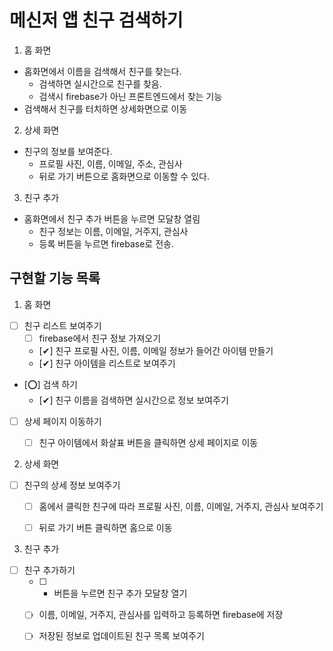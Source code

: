# 메신저 앱 친구 검색하기

1. 홈 화면
- 홈화면에서 이름을 검색해서 친구를 찾는다.
  - 검색하면 실시간으로 친구를 찾음.
  - 검색시 firebase가 아닌 프론트엔드에서 찾는 기능
- 검색해서 친구를 터치하면 상세화면으로 이동

2. 상세 화면
- 친구의 정보를 보여준다.
  - 프로필 사진, 이름, 이메일, 주소, 관심사
  -  뒤로 가기 버튼으로 홈화면으로 이동할 수 있다.

3. 친구 추가
- 홈화면에서 친구 추가 버튼을 누르면 모달창 열림
  - 친구 정보는 이름, 이메일, 거주지, 관심사
  - 등록 버튼을 누르면 firebase로 전송.

## 구현할 기능 목록

1. 홈 화면
- [ ] 친구 리스트 보여주기
  - [ ] firebase에서 친구 정보 가져오기
  - [✔] 친구 프로필 사진, 이름, 이메일 정보가 들어간 아이템 만들기 
  - [✔] 친구 아이템을 리스트로 보여주기
- [⭕] 검색 하기
  - [✔] 친구 이름을 검색하면 실시간으로 정보 보여주기
- [ ] 상세 페이지 이동하기
  - [ ] 친구 아이템에서 화살표 버튼을 클릭하면 상세 페이지로 이동


2. 상세 화면
- [ ] 친구의 상세 정보 보여주기
  - [ ] 홈에서 클릭한 친구에 따라 프로필 사진, 이름, 이메일, 거주지, 관심사 보여주기
  - [ ] 뒤로 가기 버튼 클릭하면 홈으로 이동


3. 친구 추가
- [ ] 친구 추가하기
  - [ ] + 버튼을 누르면 친구 추가 모달창 열기
  - [ ] 이름, 이메일, 거주지, 관심사를 입력하고 등록하면 firebase에 저장
  - [ ] 저장된 정보로 업데이트된 친구 목록 보여주기



